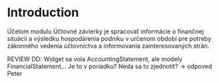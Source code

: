 # Introduction

Účelom modulu Účtovné závierky je spracovať informácie o finančnej situácii a výsledku hospodárenia podniku v určenom období pre potreby zákonného vedenia účtovníctva a informovania zainteresovaných strán.

REVIEW DD: Widget sa vola AccountingStatement, ale modely FinancialStatement... Je to v poriadku? Neda sa to zjednotit?
  -> odpoved Peter